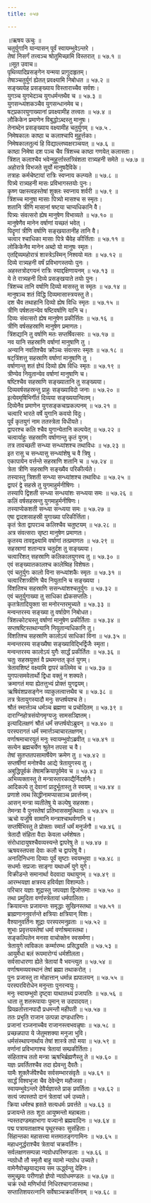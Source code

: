 ```yaml
---
title: ०५७

---
```

॥ऋषय ऊचुः ॥  
चतुर्युगानि यान्यासन् पूर्वं स्वायम्भुवेऽन्तरे ।  
तेषां निसर्गं तत्त्वञ्च श्रोतुमिच्छामि विस्तरात् ॥ ५७.१ ॥  
॥सूत उवाच॥  
पृथिव्यादिप्रसङ्गेन यन्मया प्रागुदाहृतम्।  
तेषाञ्चतुर्युगं ह्येतत् प्रवक्ष्यामि निबोधत ॥ ५७.२ ॥  
सङ्ख्ययेह प्रसङ्ख्याय विस्ताराच्चैव सर्वशः।  
युगञ्च युगभेदञ्च युगधर्मन्तथैव च ॥ ५७.३ ॥  
युगसन्ध्यंशकञ्चैव युगसन्धानमेव च।  
षट्‌प्रकारयुगाख्यानां प्रवक्ष्यामीह तत्त्वतः ॥ ५७.४ ॥  
लौकिकेन प्रमाणेन विबुद्धोऽब्दस्तु मानुषः।  
तेनाब्देन प्रसङ्ख्याय वक्ष्यामीह चतुर्युगम् ॥ ५७.५ .  
निमेषकालः काष्ठा च कलाश्चापि मुहूर्त्तकाः।  
निमेषकालतुल्यं हि विद्याल्लघ्वक्षरञ्चयत् ॥ ५७.६ ॥  
काष्ठा निमेषा दश पञ्च चैव त्रिंशच्च काष्ठा गणयेत् कलास्ताः।  
त्रिंशत् कलाश्चैव भवेन्मुहूर्त्तास्तत्र्त्रिंशता रात्र्यहनी समेते ॥ ५७.७ ॥  
अहोरात्रे विभजते सूर्यो मानुषदैविके।  
तत्राहः कर्मचेष्टायां रात्रिः स्वप्नाय कल्प्यते ॥ ५७.८ ॥  
पित्र्ये रात्र्यहनी मासः प्रविभागस्तयोः पुनः।  
कृष्ण पक्षस्त्वहस्तेषां शुक्लः स्वप्नाय शर्वरी ॥ ५७.९ ॥  
त्रिंशच्च मानुषा मासाः पित्र्यो मासश्च स स्मृतः।  
शतानि त्रीणि मासानां षष्टया चाप्यधिकानि वै।  
पित्र्यः संवत्सरो ह्येष मानुषेण विभाव्यते ॥ ५७.१० ॥  
मानुषेणैव मानेन वर्षाणां यच्छतं भवेत् ।  
पिदॄणां त्रीणि वर्षाणि सङ्खयातानीह तानि वै।  
चत्वार श्चाधिका मासाः पित्रे चैवेह कीर्त्तिताः ॥ ५७.११ ॥  
लोकिकेनैव मानेन अब्दो यो मानुषः स्मृतः।  
एतद्दिव्यमहोरात्रं शास्त्रेऽस्मिन् निश्वयो मतः ॥ ५७.१२ ॥  
दिव्ये रात्र्यहनी वर्षं प्रविभागस्तयोः पुनः ।  
अहस्तत्रोदगयनं रात्रिः स्याद्दक्षिणायनम् ॥ ५७.१३ ॥  
ये ते रात्र्यहनी दिव्ये प्रसङ्खयाते तयोः पुनः।  
त्रिंशच्च तानि वर्षाणि दिव्यो मासस्तु स स्मृतः ॥ ५७.१४ ॥  
मानुषञ्च शतं विद्धि दिव्यमासास्त्रयस्तु ते।  
दश चैव तथाहानि दिव्यो ह्येष विधिः स्मृतः ॥ ५७.१५ ॥  
त्रीणि पर्षशतान्येव षष्टिवर्षाणि यानि च।  
दिव्यः संवत्सरो ह्येष मानुषेण प्रकीर्त्तितः ॥ ५७.१६ ॥  
त्रीणि वर्षसहस्राणि मानुषेण प्रमाणतः।  
त्रिंशद्यानि तु वर्षाणि मतः सप्तर्षिवत्सरः ॥ ५७.१७ ॥  
नव यानि सहस्राणि वर्षाणां मानुषाणि तु ।  
अन्यानि नवतिश्चैव क्रौञ्चः संवत्सरः स्मृतः ॥ ५७.१८ ॥  
षट्‌त्रिंशत्तु सहस्राणि वर्षाणां मानुषाणि तु ।  
वर्षाणान्तु शतं ज्ञेयं दिव्यो ह्येष विधिः स्मृतः ॥ ५७.१९ ॥  
त्रीण्येव नियुतान्येव वर्षाणां मानुषाणि च।  
षष्टिश्चैव सहस्राणि सङ्ख्यातानि तु सङ्ख्यया।  
दिव्यवर्षसहस्रन्तु प्राहुः सङ्ख्याविदो जनाः ॥ ५७.२० ॥  
इत्येवमृषिभिर्गीतं दिव्यया सङ्ख्ययान्वितम्।  
दिव्येनैव प्रमाणेन युगसङ्कचाप्रकल्पनम् ॥ ५७.२१ ॥  
चत्वारि भारते वर्षे युगानि कवयो विदुः।  
पूर्वं कृतयुगं नाम ततस्त्रेता विधीयते।  
द्वापरश्च कलि श्चैव युगान्येतानि कल्पयेत् ॥ ५७.२२ ॥  
चत्वार्याहुः सहस्राणि वर्षाणान्तु कृतं युगम्।  
तत्र तावच्छती सन्ध्या सन्ध्यांशश्च तथाविधः ॥ ५७.२३ ॥  
इत रासु च सन्ध्यासु सन्ध्यांशेषु च वै त्रिषु ।  
एकापायेन वर्त्तन्ते सहस्राणि शतानि च ॥ ५७.२४ ॥  
त्रेता त्रीणि सहस्राणि सङ्ख्यैव परिकीर्त्यते।  
तस्यास्तु त्रिशती सन्ध्या सन्ध्यांशश्च तथाविधः ॥ ५७.२५ ॥  
द्वापरं द्वे सहस्रे तु युगमाहुर्मनीषिणः ।  
तस्यापि द्विशती सन्ध्या सन्धयांशः सन्ध्यया समः ॥ ५७.२६ ॥  
कलिं वर्षसहस्रन्तु युगमाहुर्मनीषिणः।  
तस्याप्येकशती सन्ध्या सन्ध्यया समः ॥ ५७.२७ ॥  
एषा द्वादशसाहस्री युगाख्या परिकीर्त्तिता।  
कृतं त्रेता द्वापरञ्च कलिश्चैव चतुष्टयम् ॥ ५७.२८ ॥  
अत्र संवत्सराः सृष्टा मानुषेण प्रमाणतः।  
कृतस्य तावद्वक्ष्यामि वर्षाणां तत्प्रमाणतः ॥ ५७.२९ ॥  
सहस्राणां शतान्यत्र चतुर्दश तु सङ्ख्यया।  
चत्वारिंशत् सहस्राणि कलिकालयुगस्य तु ॥ ५७.३० ॥  
एवं सङ्‌ख्यातकालश्च कालेष्विह विशेषतः।  
एवं चतुर्युगः कालो विना सन्ध्यांशकैः स्मृतः ॥ ५७.३१ ॥  
चत्वारिंशत्र्त्रीणि चैव नियुतानि च सङ्ख्यया ।  
विंशतिश्च सहस्राणि ससन्ध्यांशश्चतुर्युगः ॥ ५७.३२ ॥  
एवं चतुर्युगाख्या तु साधिका ह्येकसप्ततिः।  
कृतत्रेतादियुक्ता सा मनोरन्तरमुच्यते ॥ ५७.३३ ॥  
मन्वन्तरस्य सङ्ख्या तु वर्षाग्रेण निबोधत।  
त्रिंशत्कोट्यस्तु वर्षाणां मानुषेण प्रकीर्तिताः ॥ ५७.३४ ॥  
सप्तषष्टिस्तथान्यानि नियुतान्यधिकानि तु।  
विंशतिश्च सहस्राणि कालोऽयं साधिकां विना ॥ ५७.३५ ॥  
मन्वन्तरस्य सङ्ख्यैषा सङ्ख्याविद्भिर्द्विजैः स्मृता।  
मन्वन्तरस्य कालोऽयं युगैः सार्द्धं प्रकीर्तितः ॥ ५७.३६ ॥  
चतुः सहस्रयुक्तं वै प्रथमन्तत् कृतं युगम्।  
त्रेतावशिष्टं वक्ष्यामि द्वापरं कलिमेव च ॥ ५७.३७ ॥  
युगपत्समवेतार्थो द्विधा वक्तुं न शक्यते।  
क्रमागतं मया ह्येतत्तुभ्यं प्रोक्तं युगद्वयम्।  
ऋषिवंशप्रसङ्गेन व्याकुलत्वात्तथैव च ॥ ५७.३८ ॥  
तत्र त्रेतायुगस्यादौ मनुः सप्तर्षयश्च ते।  
श्रौतं स्मार्त्तञ्च धर्मञ्च ब्रह्मणा च प्रचोदितम् ॥ ५७.३९ ॥  
दाराग्निहोत्रसंयोगमृग्यजुः सामसञ्ज्ञितम्।  
इत्यादिलक्षणं श्रौतं धर्मं सप्तर्षयोऽब्रुवन् ॥ ५७.४० ॥  
परस्परागतं धर्मं स्मार्त्तञ्चाचारलक्षणम्।  
वर्णाश्रमाचारयुतं मनुः स्वायम्भुवोऽब्रवीत् ॥ ५७.४१ ॥  
सत्येन ब्रह्मचर्येण श्रुतेन तपसा च वै।  
तेषां सुतप्ततपसामार्षेयेण क्रमेण तु ॥ ५७.४२ ॥  
सप्तर्षीणां मनोश्चैव आद्ये त्रेतायुगस्य तु ।  
अबुद्धिपूर्वकं तेषामक्रियापूर्वमेव च ॥ ५७.४३ ॥  
अभिव्यक्तास्तु ते मन्त्रास्तारकाद्यैर्निदर्शनैः।  
आदिकल्पे तु देवानां प्रादुर्भूतास्तु ते स्वयम् ॥ ५७.४४ ॥  
प्रणाशे त्वथ सिद्धीनामप्यासाञ्च प्रवर्त्तनम्।  
आसन् मन्त्रा व्यतीतेषु ये कल्पेषु सहस्रशः।  
तेमन्त्रा वै पुनस्तेषां प्रतिभाससमुत्थिताः ॥ ५७.४५ ॥  
ऋचो यजूंषि सामानि मन्त्राश्चाथर्वणानि च।  
सप्तर्षिभिस्तु ते प्रोक्ताः स्मार्तं धर्मं मनुर्जगौ ॥ ५७.४६ ॥  
त्रेतादौ संहिता वैदाः केवला धर्मशेषतः।  
संरोधादायुषश्चैवव्यस्यन्ते द्वापरेषु ते ॥ ५७.४७ ॥  
ऋषयस्तपसा देवाः कलौ च द्वापरेषु वै।  
अनादिनिधना दिव्याः पूर्वं सृष्टाः स्वयम्भुवा ॥ ५७.४८ ॥  
सधर्माः सप्रजाः साङ्गा यथाधर्मं युगे युगे।  
विक्रीडन्ते समानार्था वेदवादा यथायुगम् ॥ ५७.४९ ॥  
आरम्भयज्ञा क्षत्रस्य हविर्यज्ञा विशाम्पतेः।  
परिचार यज्ञाः शूद्रास्तु जपयज्ञा द्विजोत्तमाः ॥ ५७.५० ॥  
तथा प्रमुदिता वर्णास्त्रेतायां धर्मपालिताः।  
क्रियावन्तः प्रजावन्तः समृद्धाः सुखिनस्तथा ॥ ५७.५१ ॥  
ब्राह्मणाननुवर्त्तन्ते क्षत्रियाः क्षत्रियान् विशः।  
वैश्यानुवर्तिनः शूद्राः परस्परमनुव्रताः ॥ ५७.५२ ॥  
शुभाः प्रवृत्तयस्तेषां धर्मा वर्णाश्रमास्तथा।  
सङ्कल्पितेन मनसा वाचोक्तेन स्वसर्मणा।  
त्रेतायुगे त्वविकलः कर्म्मारम्भः प्रसिद्ध्यति ॥ ५७.५३ ॥  
आयुर्मेधा बलं रूपमारोग्यं धर्मशीलता।  
सर्वसाधारणा ह्येते त्रेतायां वै भवन्त्युत ॥ ५७.५४ ॥  
वर्णाश्रमव्यवस्थानं तेषां ब्रह्मा तथाकरोत् ।  
पुनः प्रजास्तु ता मोहात्तान् धर्मान्न ह्यपालयन् ॥ ५७.५५ ॥  
परस्परविरोधेन मनुन्ताः पुनरन्वयुः।  
मनुः स्वायम्भुवो दृष्ट्वा याथातथ्यं प्रजापतिः ॥ ५७.५६ ॥  
धाता तु शतरूपायाः पुमान् स उदपादयत्।  
प्रियव्रतोत्तानपादौ प्रधमन्तौ महीपती ॥ ५७.५७ ॥  
ततः प्रभृति राजान उत्पन्ना दण्डधारिणः।  
प्रजानां रञ्जनाच्चैव राजानस्त्वभवन्नृषाः ॥ ५७.५८ ॥  
प्रच्छन्नपापा ये जेतुमशक्या मनुजा भुवि।  
धर्मसंस्थापनार्थाय तेषां शास्त्रे तपो मया ॥ ५७.५९ ॥  
वर्णानां प्रविभागाश्च त्रेतायां सम्प्रकीर्तिताः।  
संहिताश्च ततो मन्त्रा ऋषभिर्ब्रह्मणैस्तु ते ॥ ५७.६० ॥  
यज्ञः प्रवर्तितश्चैव तदा ह्येवन्तु दैवतैः।  
यामैः शुक्लैर्जपैश्चैव सर्वसम्भारसंवृतैः ॥ ५७.६१ ॥  
सार्द्धं विश्वभुजा चैव देवेन्द्रेण महौजसा।  
स्वायम्भुवेऽन्तरे देवैर्यज्ञास्ते प्राक् प्रवर्तिताः ॥ ५७.६२ ॥  
सत्यं जपस्तपो दानं त्रेतायां धर्म उच्यते।  
क्रिया धर्मश्च ह्रसते सत्यधर्मः प्रवर्त्तते ॥ ५७.६३ ॥  
प्रजायन्ते ततः शूरा आयुष्मन्तो महाबलाः।  
न्यस्तदण्डमहाभागा यज्वानो ब्रह्मवादिनः ॥ ५७.६४ ॥  
पद्म पत्रायताक्षाश्च पृथूरस्काः सुसंहिताः।  
सिंहान्तका महासत्त्वा मत्तमातङ्गगामिनः ॥ ५७.६५ ॥  
महाधनुर्द्धराश्चैव त्रेतायां चक्रवर्तिनः।  
सर्वलक्षणसम्पन्ना न्यग्रोधपरिमण्डलाः ॥ ५७.६६ ॥  
न्यग्रोधौ तौ स्मृतौ बाहू व्यामो न्यग्रोध उच्यते।  
वामेनैवोच्छ्रयाद्यस्य सम ऊर्द्ध्वन्तु देहिनः।  
समुच्छ्रयः परीणाहो ज्ञेयो न्यग्रोधमण्डलः ॥ ५७.६७ ॥  
चक्रं रथो मणिर्भार्या निधिरश्चागजास्तथा।  
सप्तातिशयरत्नानि सर्वेषाञ्चक्रवर्त्तिनाम् ॥ ५७.६८ ॥